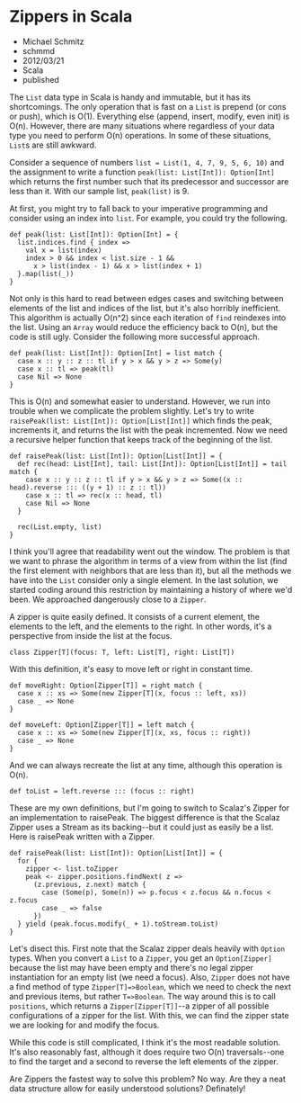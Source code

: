 # Zippers in Scala
- Michael Schmitz
- schmmd
- 2012/03/21
- Scala
- published

The `List` data type in Scala is handy and immutable, but it has its
shortcomings. The only operation that is fast on a `List` is prepend (or cons
or push), which is O(1). Everything else (append, insert, modify, even init) is
O(n). However, there are many situations where regardless of your data type you
need to perform O(n) operations. In some of these situations, `List`s are still
awkward.

Consider a sequence of numbers `list = List(1, 4, 7, 9, 5, 6, 10)` and the
assignment to write a function `peak(list: List[Int]): Option[Int]` which
returns the first number such that its predecessor and successor are less than
it. With our sample list, `peak(list)` is 9.

At first, you might try to fall back to your imperative programming and
consider using an index into `list`. For example, you could try the following.

    def peak(list: List[Int]): Option[Int] = {
      list.indices.find { index =>
        val x = list(index)
        index > 0 && index < list.size - 1 && 
          x > list(index - 1) && x > list(index + 1)
      }.map(list(_))
    }

Not only is this hard to read between edges cases and switching between
elements of the list and indices of the list, but it's also horribly
inefficient. This algorithm is actually O(n^2) since each iteration of `find`
reindexes into the list.  Using an `Array` would reduce the efficiency back to
O(n), but the code is still ugly.  Consider the following more successful
approach.

    def peak(list: List[Int]): Option[Int] = list match {
      case x :: y :: z :: tl if y > x && y > z => Some(y)
      case x :: tl => peak(tl)
      case Nil => None
    }

This is O(n) and somewhat easier to understand.  However, we run into trouble
when we complicate the problem slightly.  Let's try to write `raisePeak(list:
List[Int]): Option[List[Int]]` which finds the peak, increments it, and returns
the list with the peak incremented.  Now we need a recursive helper function
that keeps track of the beginning of the list.

    def raisePeak(list: List[Int]): Option[List[Int]] = {
      def rec(head: List[Int], tail: List[Int]): Option[List[Int]] = tail match {
        case x :: y :: z :: tl if y > x && y > z => Some((x :: head).reverse ::: ((y + 1) :: z :: tl))
        case x :: tl => rec(x :: head, tl)
        case Nil => None
      }

      rec(List.empty, list)
    }

I think you'll agree that readability went out the window.  The problem is that
we want to phrase the algorithm in terms of a view from within the list (find
the first element with neighbors that are less than it), but all the methods we
have into the `List` consider only a single element.  In the last solution, we
started coding around this restriction by maintaining a history of where we'd
been.  We approached dangerously close to a `Zipper`.

A zipper is quite easily defined.  It consists of a current element, the
elements to the left, and the elements to the right.  In other words, it's a
perspective from inside the list at the focus.

    class Zipper[T](focus: T, left: List[T], right: List[T])

With this definition, it's easy to move left or right in constant time.

    def moveRight: Option[Zipper[T]] = right match {
      case x :: xs => Some(new Zipper[T](x, focus :: left, xs))
      case _ => None
    }

    def moveLeft: Option[Zipper[T]] = left match {
      case x :: xs => Some(new Zipper[T](x, xs, focus :: right))
      case _ => None
    }

And we can always recreate the list at any time, although this operation is O(n).

    def toList = left.reverse ::: (focus :: right)

These are my own definitions, but I'm going to switch to Scalaz's Zipper for an
implementation to raisePeak.  The biggest difference is that the Scalaz Zipper
uses a Stream as its backing--but it could just as easily be a list.  Here is
raisePeak written with a Zipper.

    def raisePeak(list: List[Int]): Option[List[Int]] = {
      for {
        zipper <- list.toZipper
        peak <- zipper.positions.findNext( z => 
          (z.previous, z.next) match {
            case (Some(p), Some(n)) => p.focus < z.focus && n.focus < z.focus
            case _ => false
          })
      } yield (peak.focus.modify(_ + 1).toStream.toList)
    }

Let's disect this.  First note that the Scalaz zipper deals heavily with
`Option` types.  When you convert a `List` to a `Zipper`, you get an
`Option[Zipper]` because the list may have been empty and there's no legal
zipper instantiation for an empty list (we need a focus).  Also, `Zipper` does
not have a find method of type `Zipper[T]=>Boolean`, which we need to check the
next and previous items, but rather `T=>Boolean`.  The way around this is to
call `positions`, which returns a `Zipper[Zipper[T]]`--a zipper of all possible
configurations of a zipper for the list.  With this, we can find the zipper
state we are looking for and modify the focus.

While this code is still complicated, I think it's the most readable solution.
It's also reasonably fast, although it does require two O(n) traversals--one to
find the target and a second to reverse the left elements of the zipper.

Are Zippers the fastest way to solve this problem?  No way.  Are they a neat
data structure allow for easily understood solutions?  Definately!

